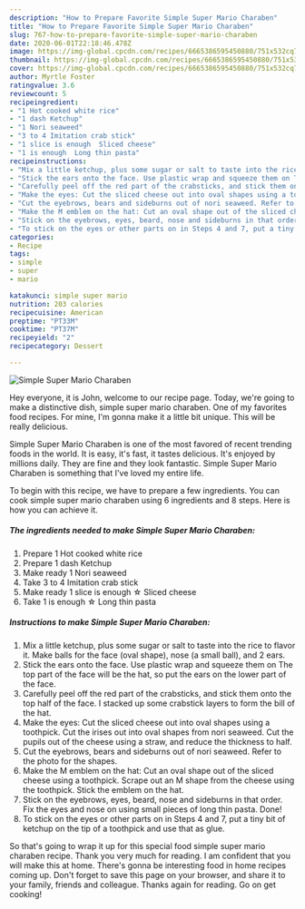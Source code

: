 ```yaml
---
description: "How to Prepare Favorite Simple Super Mario Charaben"
title: "How to Prepare Favorite Simple Super Mario Charaben"
slug: 767-how-to-prepare-favorite-simple-super-mario-charaben
date: 2020-06-01T22:18:46.478Z
image: https://img-global.cpcdn.com/recipes/6665386595450880/751x532cq70/simple-super-mario-charaben-recipe-main-photo.jpg
thumbnail: https://img-global.cpcdn.com/recipes/6665386595450880/751x532cq70/simple-super-mario-charaben-recipe-main-photo.jpg
cover: https://img-global.cpcdn.com/recipes/6665386595450880/751x532cq70/simple-super-mario-charaben-recipe-main-photo.jpg
author: Myrtle Foster
ratingvalue: 3.6
reviewcount: 5
recipeingredient:
- "1 Hot cooked white rice"
- "1 dash Ketchup"
- "1 Nori seaweed"
- "3 to 4 Imitation crab stick"
- "1 slice is enough  Sliced cheese"
- "1 is enough  Long thin pasta"
recipeinstructions:
- "Mix a little ketchup, plus some sugar or salt to taste into the rice to flavor it. Make balls for the face (oval shape), nose (a small ball), and 2 ears."
- "Stick the ears onto the face. Use plastic wrap and squeeze them on The top part of the face will be the hat, so put the ears on the lower part of the face."
- "Carefully peel off the red part of the crabsticks, and stick them onto the top half of the face. I stacked up some crabstick layers to form the bill of the hat."
- "Make the eyes: Cut the sliced cheese out into oval shapes using a toothpick. Cut the irises out into oval shapes from nori seaweed. Cut the pupils out of the cheese using a straw, and reduce the thickness to half."
- "Cut the eyebrows, bears and sideburns out of nori seaweed. Refer to the photo for the shapes."
- "Make the M emblem on the hat: Cut an oval shape out of the sliced cheese using a toothpick. Scrape out an M shape from the cheese using the toothpick. Stick the emblem on the hat."
- "Stick on the eyebrows, eyes, beard, nose and sideburns in that order. Fix the eyes and nose on using small pieces of long thin pasta. Done!"
- "To stick on the eyes or other parts on in Steps 4 and 7, put a tiny bit of ketchup on the tip of a toothpick and use that as glue."
categories:
- Recipe
tags:
- simple
- super
- mario

katakunci: simple super mario 
nutrition: 203 calories
recipecuisine: American
preptime: "PT33M"
cooktime: "PT37M"
recipeyield: "2"
recipecategory: Dessert

---
```



![Simple Super Mario Charaben](https://img-global.cpcdn.com/recipes/6665386595450880/751x532cq70/simple-super-mario-charaben-recipe-main-photo.jpg)

Hey everyone, it is John, welcome to our recipe page. Today, we're going to make a distinctive dish, simple super mario charaben. One of my favorites food recipes. For mine, I'm gonna make it a little bit unique. This will be really delicious.



Simple Super Mario Charaben is one of the most favored of recent trending foods in the world. It is easy, it's fast, it tastes delicious. It's enjoyed by millions daily. They are fine and they look fantastic. Simple Super Mario Charaben is something that I've loved my entire life.


To begin with this recipe, we have to prepare a few ingredients. You can cook simple super mario charaben using 6 ingredients and 8 steps. Here is how you can achieve it.

<!--inarticleads1-->

##### The ingredients needed to make Simple Super Mario Charaben:

1. Prepare 1 Hot cooked white rice
1. Prepare 1 dash Ketchup
1. Make ready 1 Nori seaweed
1. Take 3 to 4 Imitation crab stick
1. Make ready 1 slice is enough ☆ Sliced cheese
1. Take 1 is enough ☆ Long thin pasta




<!--inarticleads2-->

##### Instructions to make Simple Super Mario Charaben:

1. Mix a little ketchup, plus some sugar or salt to taste into the rice to flavor it. Make balls for the face (oval shape), nose (a small ball), and 2 ears.
1. Stick the ears onto the face. Use plastic wrap and squeeze them on The top part of the face will be the hat, so put the ears on the lower part of the face.
1. Carefully peel off the red part of the crabsticks, and stick them onto the top half of the face. I stacked up some crabstick layers to form the bill of the hat.
1. Make the eyes: Cut the sliced cheese out into oval shapes using a toothpick. Cut the irises out into oval shapes from nori seaweed. Cut the pupils out of the cheese using a straw, and reduce the thickness to half.
1. Cut the eyebrows, bears and sideburns out of nori seaweed. Refer to the photo for the shapes.
1. Make the M emblem on the hat: Cut an oval shape out of the sliced cheese using a toothpick. Scrape out an M shape from the cheese using the toothpick. Stick the emblem on the hat.
1. Stick on the eyebrows, eyes, beard, nose and sideburns in that order. Fix the eyes and nose on using small pieces of long thin pasta. Done!
1. To stick on the eyes or other parts on in Steps 4 and 7, put a tiny bit of ketchup on the tip of a toothpick and use that as glue.




So that's going to wrap it up for this special food simple super mario charaben recipe. Thank you very much for reading. I am confident that you will make this at home. There's gonna be interesting food in home recipes coming up. Don't forget to save this page on your browser, and share it to your family, friends and colleague. Thanks again for reading. Go on get cooking!
